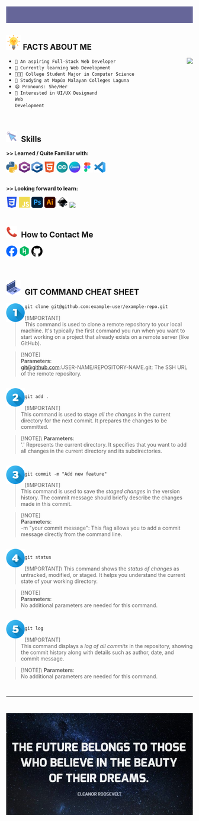 <br>

<center><img src="logo/name-banner.gif" alt="name-banner" /></center>

## <img height="40" src="logo/facts.png" alt="facts-icon">&nbsp;FACTS ABOUT ME
<img align="right" src="https://i.pinimg.com/originals/2a/53/65/2a53651a35816f499270d8275fd5318f.gif" height="225">

- <code>🧞 An aspiring Full-Stack Web Developer</code>
- <code>🌱 Currently learning Web Development</code>
- <code>👩🏻‍🎓 College Student Major in Computer Science</code>
- <code>🏫 Studying at Mapúa Malayan Colleges Laguna</code>
- <code>😄 Pronouns: She/Her</code>
- <code>🌟 Interested in UI/UX Designand <br>Web Development</code>


<br>

## <img height="30" src="logo/mouse-pointer.png" alt="mouse-pointer-icon">&nbsp;&nbsp;Skills
<div>
    <p><b>&gt;&gt; Learned / Quite Familiar with:</b></p>
    <code><a href="https://www.python.org/" target="_blank"><img height="30" src="logo/python-logo.png" alt="python-logo"></a></code>
    <code><a href="https://www.w3schools.com/cs/index.php/" target="_blank"><img height="30" width="30" src="logo/csharp-logo.png" alt="csharp-logo"></a></code>
    <code><a href="https://www.w3schools.com/cpp/cpp_intro.asp" target="_blank"><img height="30" width="30" src="logo/cpp-logo.png" alt="cpp-logo"></a></code>
    <code><a href="https://www.w3schools.com/html/" target="_blank"><img height="30" src="logo/html-logo.png" alt="html-logo"></a></code>
    <code><a href="https://www.arduino.cc/" target="_blank"><img height="30" src="logo/arduino-logo.png" alt="arduino-logo"></a></code>
    <code><a href="https://www.canva.com/" target="_blank"><img height="30" src="logo/canva-logo.png" alt="canva-logo"></a></code>
    <code><a href="https://www.figma.com/" target="_blank"><img height="30" src="logo/figma-logo.jpg" alt="figma-logo"></a></code>
    <code><a href="https://code.visualstudio.com/" target="_blank"><img height="30" src="logo/vscode-logo.png" alt="vscode-logo"></a></code>
</div>
<br>
<div>
    <p><b>&gt;&gt; Looking forward to learn:</b></p>
    <code><a href="https://www.w3schools.com/css/" target="_blank"><img height="30" src="logo/css-logo.png" alt="css-logo"></a></code>
    <code><a href="https://www.javascript.com/" target="_blank"><img height="30" src="https://raw.githubusercontent.com/devicons/devicon/master/icons/javascript/javascript-plain.svg"></a></code>
    <code><a href="https://www.adobe.com/products/photoshop.html" target="_blank"><img height="30" src="logo/photoshop-logo.png" alt="photoshop-logo"></a></code>
    <code><a href="https://www.adobe.com/ph_en/products/illustrator.html" target="_blank"><img height="30" src="logo/illustrator-logo.png" alt="illustrator-logo"></a></code>
    <code><a href="https://inkscape.org/" target="_blank"><img height="30" src="logo/inkscape-logo.png" alt="inkscape-logo"></a></code>
    <code><a href="https://git-scm.com/" target="_blank"><img height="30" src="https://www.vectorlogo.zone/logos/git-scm/git-scm-icon.svg"></a></code>
</div>

<br>

## <img height="30" src="logo/phone.png" alt="phone-icon">&nbsp;&nbsp;How to Contact Me
<code><a href="https://www.facebook.com/nmdandosay13/"><img height="30" src="logo/facebook-logo.png" alt="facebook-logo"/></a></code>
<code><a href="https://www.hackerrank.com/profile/NoelaAndosay"><img height="30" src="logo/hackerrank-logo.png" alt="hackerrank-logo"/></a></code>
<code><a href="https://github.com/NMAndosay"><img height="30" src="logo/github-logo.png" alt="github-logo"/></a></code>

<br>

## <img height="40" src="logo/computer.png" alt="phone-icon">&nbsp;&nbsp;GIT COMMAND CHEAT SHEET
<img align="left" height="50" src="logo/num-one.png" alt="numberone-icon">

```md
git clone git@github.com:example-user/example-repo.git
```

> [!IMPORTANT]\
> This command is used to clone a remote repository to your local machine. It's typically the first command you run when you want to start working on a project that already exists on a remote server (like GitHub).

> [!NOTE]\
> **Parameters**: <br>
> git@github.com:USER-NAME/REPOSITORY-NAME.git: The SSH URL of the remote repository.

<br>
<img align="left" height="50" src="logo/num-two.png" alt="numbertwo-icon">

```md
git add .
```

> [!IMPORTANT]\
> This command is used to stage <i>all the changes</i> in the current directory for the next commit. It prepares the changes to be committed.

> [!NOTE]\ 
> **Parameters**: <br>
> '.' Represents the current directory. It specifies that you want to add all changes in the current directory and its subdirectories.

<br>
<img align="left" height="50" src="logo/num-three.png" alt="numberthree-icon">

```md
git commit -m "Add new feature"
```

> [!IMPORTANT]\
> This command is used to save the *staged changes* in the version history. The commit message should briefly describe the changes made in this commit.

> [!NOTE]\
> **Parameters**: <br>
> -m "your commit message": This flag allows you to add a commit message directly from the command line.

<br>
<img align="left" height="50" src="logo/num-four.png" alt="numberfour-icon">

```md
git status
```

> [!IMPORTANT]\ 
> This command shows the <i>status of changes</i> as untracked, modified, or staged. It helps you understand the current state of your working directory.

> [!NOTE]\
> **Parameters**: <br> No additional parameters are needed for this command.

<br>
<img align="left" height="50" src="logo/num-five.png" alt="numberfive-icon">

```md
git log
```

> [!IMPORTANT]\
>  This command displays a <i>log of all commits</i> in the repository, showing the commit history along with details such as author, date, and commit message.

> [!NOTE]\ 
> **Parameters**: <br> No additional parameters are needed for this command.

<br><hr><br>
<center><img src="logo/quotes-pic.jpg" alt="quotes"></center>